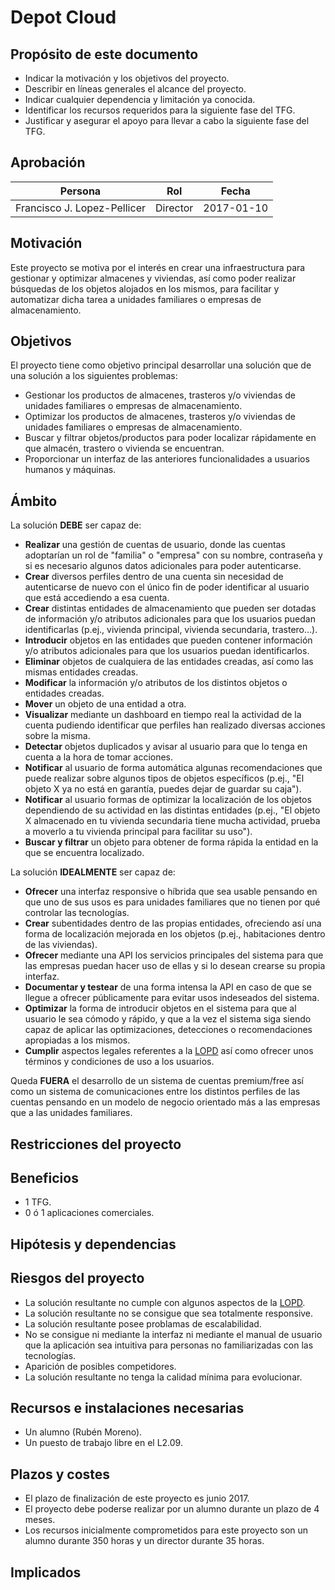 # Depot Cloud

## Propósito de este documento

* Indicar la motivación y los objetivos del proyecto.
* Describir en líneas generales el alcance del proyecto.
* Indicar cualquier dependencia y limitación ya conocida.
* Identificar los recursos requeridos para la siguiente fase del TFG.
* Justificar y asegurar el apoyo para llevar a cabo la siguiente fase del TFG.

## Aprobación

| Persona | Rol | Fecha |
|---------|-----|-------|
| Francisco J. Lopez-Pellicer | Director | 2017-01-10

## Motivación

Este proyecto se motiva por el interés en crear una infraestructura para gestionar 
y optimizar almacenes y viviendas, así como poder realizar búsquedas de los objetos alojados 
en los mismos, para facilitar y automatizar dicha tarea a unidades familiares o 
empresas de almacenamiento. 
 
## Objetivos

El proyecto tiene como objetivo principal desarrollar una solución que de una
solución a los siguientes problemas:

 - Gestionar los productos de almacenes, trasteros y/o viviendas de unidades familiares
 o empresas de almacenamiento.
 - Optimizar los productos de almacenes, trasteros y/o viviendas de unidades familiares
 o empresas de almacenamiento.
 - Buscar y filtrar objetos/productos para poder localizar rápidamente en que almacén, trastero
 o vivienda se encuentran.
- Proporcionar un interfaz de las anteriores funcionalidades a usuarios humanos y máquinas.

## Ámbito

La solución **DEBE** ser capaz de:

- **Realizar** una gestión de cuentas de usuario, donde las cuentas adoptarían 
un rol de "familia" o "empresa" con su nombre, contraseña y si es necesario algunos 
datos adicionales para poder autenticarse.
- **Crear** diversos perfiles dentro de una cuenta sin necesidad de autenticarse de nuevo
con el único fin de poder identificar al usuario que está accediendo a esa cuenta.
- **Crear** distintas entidades de almacenamiento que pueden ser dotadas de información
y/o atributos adicionales para que los usuarios puedan identificarlas (p.ej., vivienda principal, 
vivienda secundaria, trastero...).
- **Introducir** objetos en las entidades que pueden contener información y/o atributos adicionales
para que los usuarios puedan identificarlos.
- **Eliminar** objetos de cualquiera de las entidades creadas, así como las mismas
entidades creadas.
- **Modificar** la información y/o atributos de los distintos objetos o entidades creadas.
- **Mover** un objeto de una entidad a otra.
- **Visualizar** mediante un dashboard en tiempo real la actividad de la cuenta pudiendo
identificar que perfiles han realizado diversas acciones sobre la misma.
- **Detectar** objetos duplicados y avisar al usuario para que lo tenga en cuenta
a la hora de tomar acciones.
- **Notificar** al usuario de forma automática algunas recomendaciones que puede
realizar sobre algunos tipos de objetos específicos (p.ej., "El objeto X ya no está en garantía,
puedes dejar de guardar su caja").
- **Notificar** al usuario formas de optimizar la localización de los objetos 
dependiendo de su actividad en las distintas entidades (p.ej., "El objeto X almacenado
en tu vivienda secundaria tiene mucha actividad, prueba a moverlo a tu vivienda
principal para facilitar su uso").
- **Buscar y filtrar** un objeto para obtener de forma rápida la entidad en la que se 
encuentra localizado.

La solución **IDEALMENTE** ser capaz de:

- **Ofrecer** una interfaz responsive o híbrida que sea usable pensando en que uno
de sus usos es para unidades familiares que no tienen por qué controlar las tecnologías.
- **Crear** subentidades dentro de las propias entidades, ofreciendo así una forma
de localización mejorada en los objetos (p.ej., habitaciones dentro de las viviendas).
- **Ofrecer** mediante una API los servicios principales del sistema para que las empresas
puedan hacer uso de ellas y si lo desean crearse su propia interfaz.
- **Documentar y testear** de una forma intensa la API en caso de que se llegue a ofrecer
públicamente para evitar usos indeseados del sistema.
- **Optimizar** la forma de introducir objetos en el sistema para que al usuario le sea cómodo
y rápido, y que a la vez el sistema siga siendo capaz de aplicar las optimizaciones, detecciones
o recomendaciones apropiadas a los mismos.
- **Cumplir** aspectos legales referentes a la [LOPD](https://www.boe.es/buscar/act.php?id=BOE-A-1999-23750)
así como ofrecer unos términos y condiciones de uso a los usuarios.

Queda **FUERA** el desarrollo de un sistema de cuentas premium/free así como un sistema
de comunicaciones entre los distintos perfiles de las cuentas pensando en un modelo de negocio
orientado más a las empresas que a las unidades familiares.

## Restricciones del proyecto


 
## Beneficios

* 1 TFG.
* 0 ó 1 aplicaciones comerciales.

## Hipótesis y dependencias



## Riesgos del proyecto

- La solución resultante no cumple con algunos aspectos de  la [LOPD](https://www.boe.es/buscar/act.php?id=BOE-A-1999-23750).
- La solución resultante no se consigue que sea totalmente responsive.
- La solución resultante posee problamas de escalabilidad.
- No se consigue ni mediante la interfaz ni mediante el manual de usuario que la 
aplicación sea intuitiva para personas no familiarizadas con las tecnologías.
- Aparición de posibles competidores.
- La solución resultante no tenga la calidad mínima para evolucionar.

## Recursos e instalaciones necesarias

* Un alumno (Rubén Moreno).
* Un puesto de trabajo libre en el L2.09.

## Plazos y costes

* El plazo de finalización de este proyecto es junio 2017.
* El proyecto debe poderse realizar por un alumno durante un plazo de 4 meses.
* Los recursos inicialmente comprometidos para este proyecto son un alumno durante 350 horas y un director durante 
35 horas.

## Implicados
